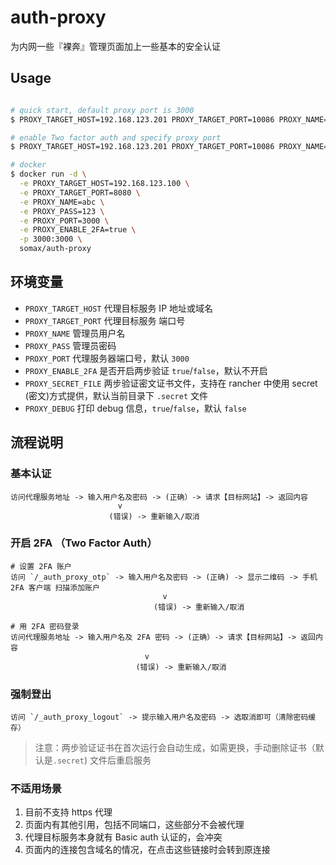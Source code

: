 # auth-proxy

为内网一些『裸奔』管理页面加上一些基本的安全认证

## Usage
```bash

# quick start, default proxy port is 3000
$ PROXY_TARGET_HOST=192.168.123.201 PROXY_TARGET_PORT=10086 PROXY_NAME=jkr3 PROXY_PASS=123 node .

# enable Two factor auth and specify proxy port
$ PROXY_TARGET_HOST=192.168.123.201 PROXY_TARGET_PORT=10086 PROXY_NAME=jkr3 PROXY_PASS=123 PROXY_PORT=3003 PROXY_ENABLE_2FA=true node .

# docker
$ docker run -d \
  -e PROXY_TARGET_HOST=192.168.123.100 \
  -e PROXY_TARGET_PORT=8080 \
  -e PROXY_NAME=abc \
  -e PROXY_PASS=123 \
  -e PROXY_PORT=3000 \
  -e PROXY_ENABLE_2FA=true \
  -p 3000:3000 \
  somax/auth-proxy

```

## 环境变量

- `PROXY_TARGET_HOST` 代理目标服务 IP 地址或域名
- `PROXY_TARGET_PORT` 代理目标服务 端口号
- `PROXY_NAME` 管理员用户名
- `PROXY_PASS` 管理员密码
- `PROXY_PORT` 代理服务器端口号，默认 `3000`
- `PROXY_ENABLE_2FA` 是否开启两步验证 `true`/`false`，默认不开启
- `PROXY_SECRET_FILE` 两步验证密文证书文件，支持在 rancher 中使用 secret (密文)方式提供，默认当前目录下 `.secret` 文件
- `PROXY_DEBUG` 打印 debug 信息，`true`/`false`，默认 `false`

## 流程说明

### 基本认证

```
访问代理服务地址 -> 输入用户名及密码 -> (正确）-> 请求【目标网站】-> 返回内容
                        v
                      (错误) -> 重新输入/取消

```

### 开启 2FA （Two Factor Auth）
```
# 设置 2FA 账户
访问 `/_auth_proxy_otp` -> 输入用户名及密码 -> (正确) -> 显示二维码 -> 手机 2FA 客户端 扫描添加账户
                                  v
                                (错误) -> 重新输入/取消

# 用 2FA 密码登录
访问代理服务地址 -> 输入用户名及 2FA 密码 -> (正确）-> 请求【目标网站】-> 返回内容
                              v
                            (错误) -> 重新输入/取消
```

### 强制登出
```
访问 `/_auth_proxy_logout` -> 提示输入用户名及密码 -> 选取消即可（清除密码缓存）
```
> 注意：两步验证证书在首次运行会自动生成，如需更换，手动删除证书（默认是`.secret`) 文件后重启服务

### 不适用场景

1. 目前不支持 https 代理 
2. 页面内有其他引用，包括不同端口，这些部分不会被代理
3. 代理目标服务本身就有 Basic auth 认证的，会冲突
4. 页面内的连接包含域名的情况，在点击这些链接时会转到原连接